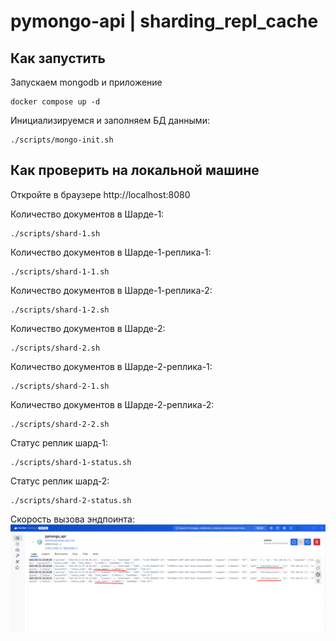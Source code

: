 # pymongo-api  | sharding_repl_cache

## Как запустить

Запускаем mongodb и приложение

```shell
docker compose up -d
```

Инициализируемся и заполняем БД данными:

```shell
./scripts/mongo-init.sh
```


## Как проверить на локальной машине

Откройте в браузере http://localhost:8080

Количество документов в Шарде-1:
```shell
./scripts/shard-1.sh
```

Количество документов в Шарде-1-реплика-1:
```shell
./scripts/shard-1-1.sh
```

Количество документов в Шарде-1-реплика-2:
```shell
./scripts/shard-1-2.sh
```

Количество документов в Шарде-2:
```shell
./scripts/shard-2.sh
```

Количество документов в Шарде-2-реплика-1:
```shell
./scripts/shard-2-1.sh
```

Количество документов в Шарде-2-реплика-2:
```shell
./scripts/shard-2-2.sh
```

Статус реплик шард-1:
```shell
./scripts/shard-1-status.sh
```
Статус реплик шард-2:
```shell
./scripts/shard-2-status.sh
```

Скорость вызова эндпоинта:
![Скорость вызова эндпоинта /helloDoc/users](images/redis.png)